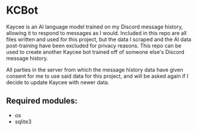 # __**KCBot**__
Kaycee is an AI language model trained on my Discord message history, allowing it to respond to messages as I would. Included in this repo are all files written and used for this project, but the data I scraped and the AI data post-training have been excluded for privacy reasons. This repo can be used to create another Kaycee bot trained off of someone else's Discord message history.

All parties in the server from which the message history data have given consent for me to use said data for this project, and will be asked again if I decide to update Kaycee with newer data.

## __Required modules:__
* os
* sqlite3